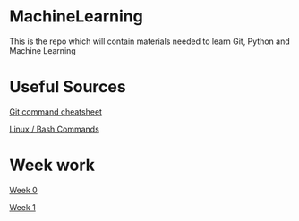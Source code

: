 # MachineLearning
This is the repo which will contain materials needed to learn Git, Python and Machine Learning 

# Useful Sources 
[Git command cheatsheet](https://education.github.com/git-cheat-sheet-education.pdf)

[Linux / Bash Commands](Week-0/linuxCommands.md)

# Week work 

[Week 0](Week-0)

[Week 1](Week-1)

